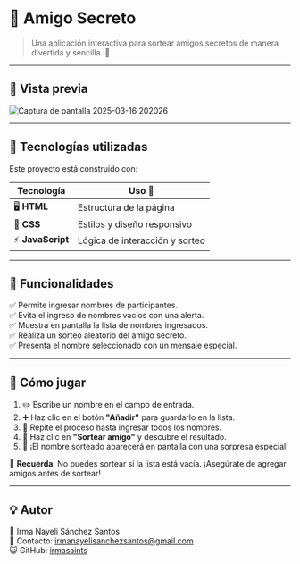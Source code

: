 # 👤 Amigo Secreto

> Una aplicación interactiva para sortear amigos secretos de manera divertida y sencilla. 🥳

---

## 🌟 Vista previa
![Captura de pantalla 2025-03-16 202026](https://github.com/user-attachments/assets/e06a832c-ad5b-43c3-8403-f7b4fb466544)

---

## 🚀 Tecnologías utilizadas
Este proyecto está construido con:

| Tecnología  | Uso 📌 |
|------------|--------------------------------|
| 🖥️ **HTML**   | Estructura de la página |
| 🎨 **CSS**    | Estilos y diseño responsivo |
| ⚡ **JavaScript** | Lógica de interacción y sorteo |

---

## 🎯 Funcionalidades
✅ Permite ingresar nombres de participantes.  
✅ Evita el ingreso de nombres vacíos con una alerta.  
✅ Muestra en pantalla la lista de nombres ingresados.  
✅ Realiza un sorteo aleatorio del amigo secreto.  
✅ Presenta el nombre seleccionado con un mensaje especial.  

---

## 🎲 Cómo jugar
1. ✏️ Escribe un nombre en el campo de entrada.  
2. ➕ Haz clic en el botón **"Añadir"** para guardarlo en la lista.  
3. 🔁 Repite el proceso hasta ingresar todos los nombres.  
4. 🎰 Haz clic en **"Sortear amigo"** y descubre el resultado.  
5. 🎉 ¡El nombre sorteado aparecerá en pantalla con una sorpresa especial!  

📌 **Recuerda**: No puedes sortear si la lista está vacía. ¡Asegúrate de agregar amigos antes de sortear!  

---

## 💡 Autor
👤 Irma Nayeli Sánchez Santos  
📧 Contacto: [irmanayelisanchezsantos@gmail.com](mailto:irmanayelisanchezsantos@gmail.com)  
😺 GitHub: [irmasaints](https://github.com/irmasaints)


